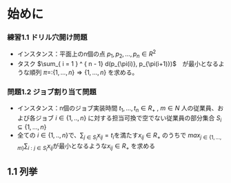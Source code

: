 # 始めに

### 練習1.1  ドリル穴開け問題

- インスタンス：平面上のn個の点  $p_1, p_2, ..., p_n \in R^2$ 
- タスク $\sum_{ i = 1 } ^ { n - 1} d(p_{\pi(i)}, p_{\pi(i+1)})$　が最小となるような順列 $\pi = \colon \{1, ... , n \} \Rightarrow \{1, ... , n \}$ を求める。

### 問題1.2 ジョブ割り当て問題
- インスタンス：n個のジョブ実装時間 $t_1,..., t_n \in R_+$ , $m \in N$ 人の従業員、および各ジョブ $i\in\{1,..,n\}$ に対する担当可換で空でない従業員の部分集合 $S_i\subseteq\{1,...,n\}$
- 全ての $i\in\{1,..,n\}$で、$\sum_{j\in S_i} x_{ij} = t_i$を満たす$x_{ij} \in R_+$ のうちで $max_{j\in\{1,...,m\}} \sum_{i:j\in S_i} x_{ij}$が最小となるような$x_{ij} \in R_+$ を求める

## 1.1 列挙
  



